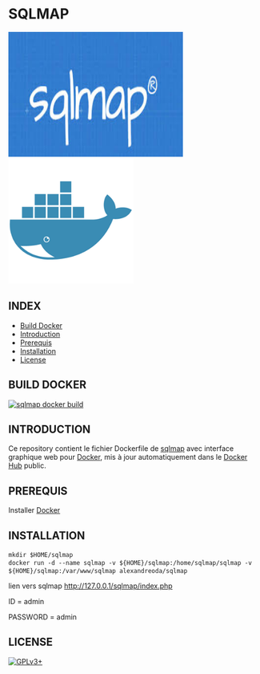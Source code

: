 # SQLMAP

![sqlmap](https://raw.githubusercontent.com/oda-alexandre/sqlmap/master/img/logo-sqlmap.png) ![docker](https://raw.githubusercontent.com/oda-alexandre/sqlmap/master/img/logo-docker.png)


## INDEX

- [Build Docker](#BUILD)
- [Introduction](#INTRODUCTION)
- [Prerequis](#PREREQUIS)
- [Installation](#INSTALLATION)
- [License](#LICENSE)


## BUILD DOCKER

[![sqlmap docker build](https://img.shields.io/docker/build/alexandreoda/sqlmap.svg)](https://hub.docker.com/r/alexandreoda/sqlmap)


## INTRODUCTION

Ce repository contient le fichier Dockerfile de [sqlmap](http://sqlmap.org) avec interface graphique web pour [Docker](https://www.docker.com), mis à jour automatiquement dans le [Docker Hub](https://hub.docker.com/r/alexandreoda/sqlmap/) public.


## PREREQUIS

Installer [Docker](https://www.docker.com)


## INSTALLATION

```
mkdir $HOME/sqlmap
docker run -d --name sqlmap -v ${HOME}/sqlmap:/home/sqlmap/sqlmap -v ${HOME}/sqlmap:/var/www/sqlmap alexandreoda/sqlmap
```

lien vers sqlmap http://127.0.0.1/sqlmap/index.php

ID        = admin

PASSWORD  = admin


## LICENSE

[![GPLv3+](http://gplv3.fsf.org/gplv3-127x51.png)](https://github.com/oda-alexandre/sqlmap/blob/master/LICENSE)
